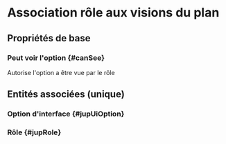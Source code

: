 # Association rôle aux visions du plan



## Propriétés de base

### Peut voir l'option {#canSee}
        
Autorise l'option a être vue par le rôle

## Entités associées (unique)

### Option d'interface {#jupUiOption}
        

### Rôle {#jupRole}
        





<!--- THIS FILE IS GENERATED PLEASE DO NOT EDIT IT DIRECTLY --->
